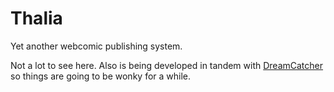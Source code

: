 # Thalia

Yet another webcomic publishing system.

Not a lot to see here. Also is being developed in tandem with [DreamCatcher](https://github.com/plaidfluff/dreamcatcher.git) so things are going to be wonky for a while.
